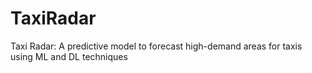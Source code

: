 # TaxiRadar
Taxi Radar: A predictive model to forecast high-demand areas for taxis using ML and DL techniques
